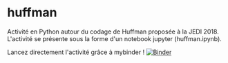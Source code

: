 # huffman
Activité en Python autour du codage de Huffman proposée à la JEDI 2018. L'activité se présente sous la forme d'un notebook jupyter (huffman.ipynb).

Lancez directement l'activité grâce à mybinder !
[![Binder](https://mybinder.org/badge_logo.svg)](https://mybinder.org/v2/gh/NaNLab/huffman/master?labpath=huffman.ipynb)
